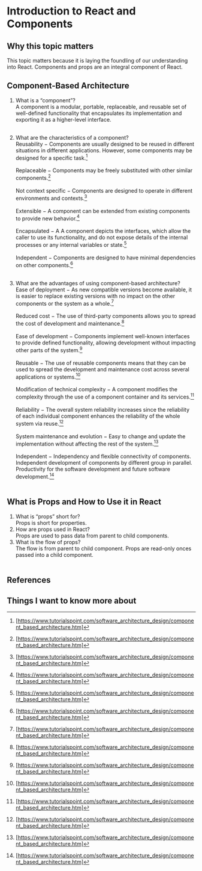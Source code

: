 # Introduction to React and Components

## Why this topic matters

This topic matters because it is laying the foundling of our understanding into React. Components and props are an integral component of React.

## Component-Based Architecture

1. What is a “component”?<br>
A component is a modular, portable, replaceable, and reusable set of well-defined functionality that encapsulates its implementation and exporting it as a higher-level interface.<br><br>

2. What are the characteristics of a component?<br>
Reusability − Components are usually designed to be reused in different situations in different applications. However, some components may be designed for a specific task.[^1]<br><br>
Replaceable − Components may be freely substituted with other similar components.[^1]<br><br>
Not context specific − Components are designed to operate in different environments and contexts.[^1]<br><br>
Extensible − A component can be extended from existing components to provide new behavior.[^1]<br><br>
Encapsulated − A A component depicts the interfaces, which allow the caller to use its functionality, and do not expose details of the internal processes or any internal variables or state.[^1]<br><br>
Independent − Components are designed to have minimal dependencies on other components.[^1]<br><br>

3. What are the advantages of using component-based architecture?<br>
Ease of deployment − As new compatible versions become available, it is easier to replace existing versions with no impact on the other components or the system as a whole.[^1]<br><br>
Reduced cost − The use of third-party components allows you to spread the cost of development and maintenance.[^1]<br><br>
Ease of development − Components implement well-known interfaces to provide defined functionality, allowing development without impacting other parts of the system.[^1]<br><br>
Reusable − The use of reusable components means that they can be used to spread the development and maintenance cost across several applications or systems.[^1]<br><br>
Modification of technical complexity − A component modifies the complexity through the use of a component container and its services.[^1]<br><br>
Reliability − The overall system reliability increases since the reliability of each individual component enhances the reliability of the whole system via reuse.[^1]<br><br>
System maintenance and evolution − Easy to change and update the implementation without affecting the rest of the system.[^1]<br><br>
Independent − Independency and flexible connectivity of components. Independent development of components by different group in parallel. Productivity for the software development and future software development.[^1]<br><br>

## What is Props and How to Use it in React

1. What is “props” short for?<br>
Props is short for properties.<br>
2. How are props used in React?<br>
Props are used to pass data from parent to child components.<br>
3. What is the flow of props?<br>
The flow is from parent to child component. Props are read-only onces passed into a child component.<br><br>

## References

[^1]: [https://www.tutorialspoint.com/software_architecture_design/component_based_architecture.htm]

## Things I want to know more about
